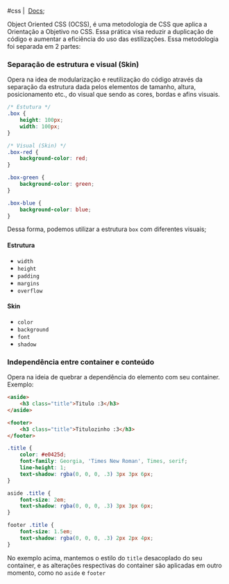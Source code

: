 #css |  [Docs](http://oocss.org/);

Object Oriented CSS (OCSS), é uma metodologia de CSS que aplica a Orientação a Objetivo no CSS. Essa prática visa reduzir a duplicação de código e aumentar a eficiência do uso das estilizações. 
Essa metodologia foi separada em 2 partes:

### Separação de estrutura e visual (Skin)
Opera na idea de modularização e reutilização do código através da separação da estrutura dada pelos elementos de tamanho, altura, posicionamento etc., do visual que sendo as cores, bordas e afins visuais. 

```css
/* Estutura */
.box {
    height: 100px;
    width: 100px;
}

/* Visual (Skin) */
.box-red {
    background-color: red;
}

.box-green {
    background-color: green;
}

.box-blue {
    background-color: blue;
}
```

Dessa forma, podemos utilizar a estrutura `box` com diferentes visuais;
#### Estrutura
* `width`
* `height`
* `padding`
* `margins`
* `overflow`
#### Skin
* `color`
* `background`
* `font`
* `shadow`
### Independência entre container e conteúdo
Opera na ideia de quebrar a dependência do elemento com seu container. Exemplo:

```html
<aside>
    <h3 class="title">Titulo :3</h3>
</aside>

<footer>
    <h3 class="title">Titulozinho :3</h3>
</footer>
```

```css
.title {
    color: #e0425d;
    font-family: Georgia, 'Times New Roman', Times, serif;
    line-height: 1;
    text-shadow: rgba(0, 0, 0, .3) 3px 3px 6px;
}

aside .title {
    font-size: 2em;
    text-shadow: rgba(0, 0, 0, .3) 3px 3px 6px;
}

footer .title {
    font-size: 1.5em;
    text-shadow: rgba(0, 0, 0, .3) 2px 2px 4px;
}
```

No exemplo acima, mantemos o estilo do `title` desacoplado do seu container, e as alterações respectivas do container são aplicadas em outro momento, como no `aside` e `footer`